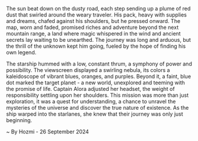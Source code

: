 
The sun beat down on the dusty road, each step sending up a plume of red dust that swirled around the weary traveler. His pack, heavy with supplies and dreams, chafed against his shoulders, but he pressed onward.  The map, worn and faded, promised riches and adventure beyond the next mountain range, a land where magic whispered in the wind and ancient secrets lay waiting to be unearthed. The journey was long and arduous, but the thrill of the unknown kept him going, fueled by the hope of finding his own legend.

The starship hummed with a low, constant thrum, a symphony of power and possibility.  The viewscreen displayed a swirling nebula, its colors a kaleidoscope of vibrant blues, oranges, and purples.  Beyond it, a faint, blue dot marked the target planet - a new world, unexplored and teeming with the promise of life.  Captain Alora adjusted her headset, the weight of responsibility settling upon her shoulders. This mission was more than just exploration, it was a quest for understanding, a chance to unravel the mysteries of the universe and discover the true nature of existence.  As the ship warped into the starlanes, she knew that their journey was only just beginning. 

~ By Hozmi - 26 September 2024
